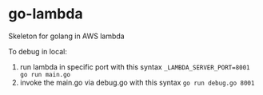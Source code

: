 # go-lambda
Skeleton for golang in AWS lambda

To debug in local:
1. run lambda in specific port with this syntax 
```_LAMBDA_SERVER_PORT=8001 go run main.go```
2. invoke the main.go via debug.go with this syntax
``` go run debug.go 8001 ```